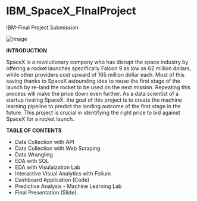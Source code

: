 # IBM_SpaceX_FInalProject
IBM-Final Project Submission


![image](https://github.com/user-attachments/assets/e92d74b9-8bc1-4c1c-a280-a6d8f4bc903f)


**INTRODUCTION**

SpaceX is a revolutionary company who has disrupt the space industry by offering a rocket launches specifically Falcon 9 as low as 62 million dollars; while other providers cost upward of 165 million dollar each. Most of this saving thanks to SpaceX astounding idea to reuse the first stage of the launch by re-land the rocket to be used on the next mission. Repeating this process will make the price down even further. As a data scientist of a startup rivaling SpaceX, the goal of this project is to create the machine learning pipeline to predict the landing outcome of the first stage in the future. This project is crucial in identifying the right price to bid against SpaceX for a rocket launch.

**TABLE OF CONTENTS**

- Data Collection with API
- Data Collection with Web Scraping
- Data Wrangling
- EDA with SQL
- EDA with Visulaization Lab
- Interactive Visual Analytics with Folium
- Dashboard Application (Code)
- Predictive Analysis - Machine Learning Lab
- Final Presentation (Slide)

